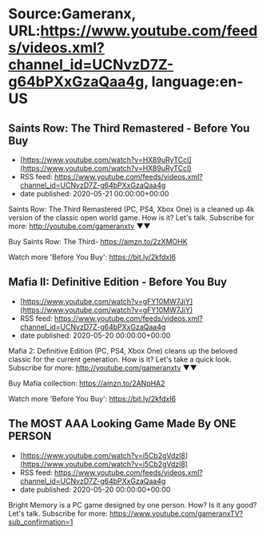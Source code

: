 # Source:Gameranx, URL:https://www.youtube.com/feeds/videos.xml?channel_id=UCNvzD7Z-g64bPXxGzaQaa4g, language:en-US

## Saints Row: The Third Remastered - Before You Buy
 - [https://www.youtube.com/watch?v=HX89uRyTCcI](https://www.youtube.com/watch?v=HX89uRyTCcI)
 - RSS feed: https://www.youtube.com/feeds/videos.xml?channel_id=UCNvzD7Z-g64bPXxGzaQaa4g
 - date published: 2020-05-21 00:00:00+00:00

Saints Row: The Third Remastered (PC, PS4, Xbox One) is a cleaned up 4k version of the classic open world game. How is it? Let's talk.
Subscribe for more: http://youtube.com/gameranxtv ▼▼

Buy Saints Row: The Third- https://amzn.to/2zXMOHK



Watch more 'Before You Buy': https://bit.ly/2kfdxI6

## Mafia II: Definitive Edition - Before You Buy
 - [https://www.youtube.com/watch?v=gFY10MW7JiY](https://www.youtube.com/watch?v=gFY10MW7JiY)
 - RSS feed: https://www.youtube.com/feeds/videos.xml?channel_id=UCNvzD7Z-g64bPXxGzaQaa4g
 - date published: 2020-05-20 00:00:00+00:00

Mafia 2: Definitive Edition (PC, PS4, Xbox One) cleans up the beloved classic for the current generation. How is it? Let's take a quick look.
Subscribe for more: http://youtube.com/gameranxtv ▼▼


Buy Mafia collection: https://amzn.to/2ANpHA2



Watch more 'Before You Buy': https://bit.ly/2kfdxI6

## The MOST AAA Looking Game Made By ONE PERSON
 - [https://www.youtube.com/watch?v=i5Cb2gVdzl8](https://www.youtube.com/watch?v=i5Cb2gVdzl8)
 - RSS feed: https://www.youtube.com/feeds/videos.xml?channel_id=UCNvzD7Z-g64bPXxGzaQaa4g
 - date published: 2020-05-20 00:00:00+00:00

Bright Memory is a PC game designed by one person. How? Is it any good? Let's talk.
Subscribe for more: https://www.youtube.com/gameranxTV?sub_confirmation=1

